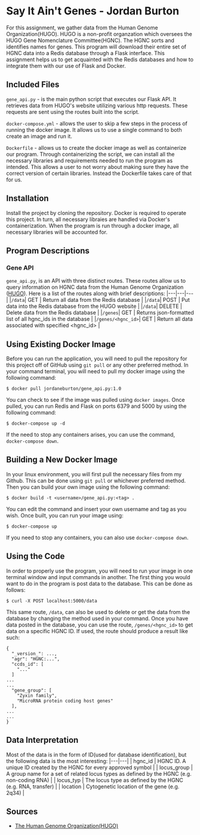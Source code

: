 # Say It Ain't Genes - Jordan Burton
For this assignment, we gather data from the Human Genome Organization(HUGO). HUGO is a non-profit organzation which oversees the HUGO Gene Nomenclature Committee(HGNC). The HGNC sorts and identifies names for genes. This program will download their entire set of HGNC data into a Redis database through a Flask interface. This assignment helps us to get acquainted with the Redis databases and how to integrate them with our use of Flask and Docker. 
## Included Files
`gene_api.py` - is the main python script that executes our Flask API. It retrieves data from HUGO's website utilizing various http requests. These requests are sent using the routes built into the script.

`docker-compose.yml` - allows the user to skip a few steps in the process of running the docker image. It allows us to use a single command to both create an image and run it.

`Dockerfile` - allows us to create the docker image as well as containerize our program. Through containerizing the script, we can install all the necessary libraries and requirements needed to run the program as intended. This allows a user to not worry about making sure they have the correct version of certain libraries. Instead the Dockerfile takes care of that for us.
## Installation
Install the project by cloning the repository. Docker is required to operate this project. In turn, all necessary libraies are handled via Docker's containerization. When the program is run through a docker image, all necessary libraries will be accounted for.
## Program Descriptions
### Gene API
`gene_api.py`, is an API with three distinct routes. These routes allow us to query information on HGNC data from the Human Genome Organization ([HUGO](https://www.genenames.org/download/archive/)). Here is a list of the routes along with brief descriptions:
|---|---|---|
|`/data`| GET | Return all data from the Redis database |
|`/data`| POST | Put data into the Redis database from the HUGO website |
|`/data`| DELETE | Delete data from the Redis database |
|`/genes`| GET | Returns json-formatted list of all hgnc\_ids in the database |
|`/genes/<hgnc_id>`| GET | Return all data associated with specified \<hgnc\_id\> |
## Using Existing Docker Image
Before you can run the application, you will need to pull the repository for this project off of GitHub using `git pull` or any other preferred method. In your command terminal, you will need to pull my docker image using the following command:
```
$ docker pull jordaneburton/gene_api.py:1.0
```
You can check to see if the image was pulled using `docker images`. Once pulled, you can run Redis and Flask on ports 6379 and 5000 by using the following command:
```
$ docker-compose up -d
```
If the need to stop any containers arises, you can use the command, `docker-compose down`.
## Building a New Docker Image
In your linux environment, you will first pull the necessary files from my Github. This can be done using `git pull` or whichever preferred method. Then you can build your own image using the following command:
```
$ docker build -t <username>/gene_api.py:<tag> .
```
You can edit the command and insert your own username and tag as you wish. Once built, you can run your image using:
```
$ docker-compose up
```
If you need to stop any containers, you can also use `docker-compose down`.
## Using the Code
In order to properly use the program, you will need to run your image in one terminal window and input commands in another. The first thing you would want to do in the program is post data to the database. This can be done as follows:
```
$ curl -X POST localhost:5000/data
```
This same route, `/data`, can also be used to delete or get the data from the database by changing the method used in your command.
Once you have data posted in the database, you can use the route, `/genes/<hgnc_id>` to get data on a specific HGNC ID. If used, the route should produce a result like such:
```
{
  "_version_": ...,
  "agr": "HGNC:...",
  "ccds_id": [
    "..."
  ]
...
...
  "gene_group": [
    "Zyxin family",
    "MicroRNA protein coding host genes"
  ],
...
...
}
```
## Data Interpretation
Most of the data is in the form of ID(used for database identification), but the following data is the most interesting:
|---|---|
| hgnc\_id | HGNC ID. A unique ID created by the HGNC for every approved symbol |
| locus\_group | A group name for a set of related locus types as defined by the HGNC (e.g. non-coding RNA) |
| locus\_typ | The locus type as defined by the HGNC (e.g. RNA, transfer) |
| location | Cytogenetic location of the gene (e.g. 2q34) |
## Sources
- [The Human Genome Organization(HUGO)](https://www.genenames.org/download/archive/)
